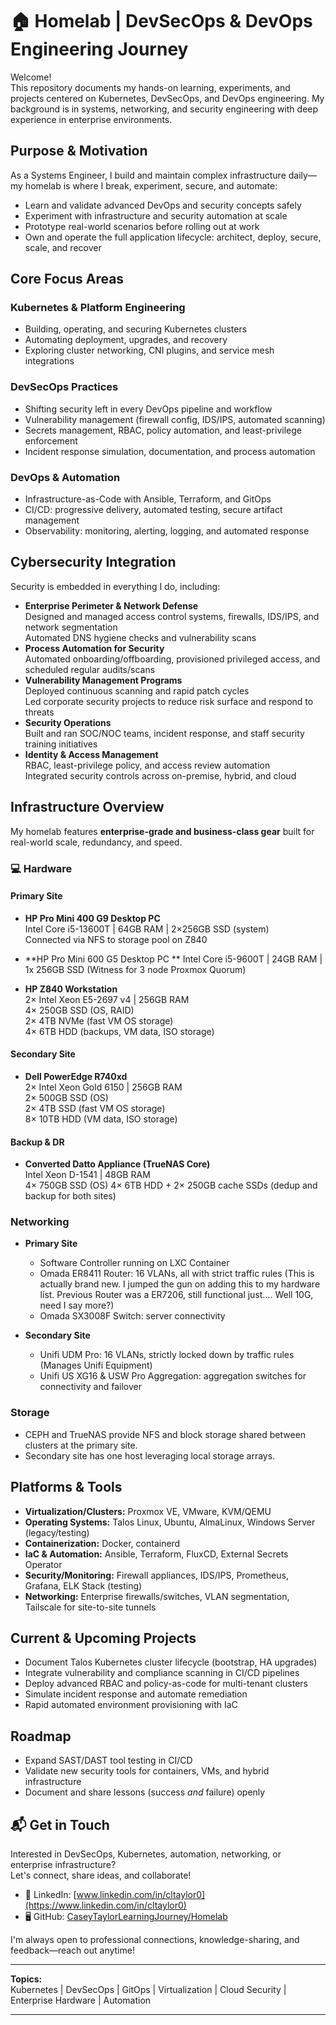 # 🏠 Homelab | DevSecOps & DevOps Engineering Journey

Welcome!  
This repository documents my hands-on learning, experiments, and projects centered on Kubernetes, DevSecOps, and DevOps engineering. My background is in systems, networking, and security engineering with deep experience in enterprise environments.

## Purpose & Motivation

As a Systems Engineer, I build and maintain complex infrastructure daily—my homelab is where I break, experiment, secure, and automate:

- Learn and validate advanced DevOps and security concepts safely
- Experiment with infrastructure and security automation at scale
- Prototype real-world scenarios before rolling out at work
- Own and operate the full application lifecycle: architect, deploy, secure, scale, and recover

## Core Focus Areas

### Kubernetes & Platform Engineering
- Building, operating, and securing Kubernetes clusters
- Automating deployment, upgrades, and recovery
- Exploring cluster networking, CNI plugins, and service mesh integrations

### DevSecOps Practices
- Shifting security left in every DevOps pipeline and workflow
- Vulnerability management (firewall config, IDS/IPS, automated scanning)
- Secrets management, RBAC, policy automation, and least-privilege enforcement
- Incident response simulation, documentation, and process automation

### DevOps & Automation
- Infrastructure-as-Code with Ansible, Terraform, and GitOps
- CI/CD: progressive delivery, automated testing, secure artifact management
- Observability: monitoring, alerting, logging, and automated response

## Cybersecurity Integration

Security is embedded in everything I do, including:

- **Enterprise Perimeter & Network Defense**  
  Designed and managed access control systems, firewalls, IDS/IPS, and network segmentation  
  Automated DNS hygiene checks and vulnerability scans
- **Process Automation for Security**  
  Automated onboarding/offboarding, provisioned privileged access, and scheduled regular audits/scans
- **Vulnerability Management Programs**  
  Deployed continuous scanning and rapid patch cycles  
  Led corporate security projects to reduce risk surface and respond to threats
- **Security Operations**  
  Built and ran SOC/NOC teams, incident response, and staff security training initiatives
- **Identity & Access Management**  
  RBAC, least-privilege policy, and access review automation  
  Integrated security controls across on-premise, hybrid, and cloud

## Infrastructure Overview

My homelab features **enterprise-grade and business-class gear** built for real-world scale, redundancy, and speed.

### :computer: Hardware

#### Primary Site
- **HP Pro Mini 400 G9 Desktop PC**  
  Intel Core i5-13600T | 64GB RAM | 2×256GB SSD (system)  
  Connected via NFS to storage pool on Z840

- **HP Pro Mini 600 G5 Desktop PC **
  Intel Core i5-9600T | 24GB RAM | 1x 256GB SSD 
(Witness for 3 node Proxmox Quorum)

- **HP Z840 Workstation**  
  2× Intel Xeon E5-2697 v4 | 256GB RAM  
  4× 250GB SSD (OS, RAID)  
  2× 4TB NVMe (fast VM OS storage)  
  4× 6TB HDD (backups, VM data, ISO storage)

#### Secondary Site
- **Dell PowerEdge R740xd**  
  2× Intel Xeon Gold 6150 | 256GB RAM  
  2× 500GB SSD (OS)  
  2× 4TB SSD (fast VM OS storage)  
  8× 10TB HDD (VM data, ISO storage)

#### Backup & DR
- **Converted Datto Appliance (TrueNAS Core)**  
  Intel Xeon D-1541 | 48GB RAM  
  4× 750GB SSD (OS)
  4× 6TB HDD + 2× 250GB cache SSDs (dedup and backup for both sites)

### Networking

- **Primary Site**
  - Software Controller running on LXC Container
  - Omada ER8411 Router: 16 VLANs, all with strict traffic rules (This is actually brand new. I jumped the gun on adding this to my hardware list. Previous Router was a ER7206, still functional just.... Well 10G, need I say more?)
  - Omada SX3008F Switch: server connectivity

- **Secondary Site**
  - Unifi UDM Pro: 16 VLANs, strictly locked down by traffic rules (Manages Unifi Equipment)
  - Unifi US XG16 & USW Pro Aggregation: aggregation switches for connectivity and failover

### Storage

- CEPH and TrueNAS provide NFS and block storage shared between clusters at the primary site.
- Secondary site has one host leveraging local storage arrays.

## Platforms & Tools

- **Virtualization/Clusters:** Proxmox VE, VMware, KVM/QEMU
- **Operating Systems:** Talos Linux, Ubuntu, AlmaLinux, Windows Server (legacy/testing)
- **Containerization:** Docker, containerd
- **IaC & Automation:** Ansible, Terraform, FluxCD, External Secrets Operator
- **Security/Monitoring:** Firewall appliances, IDS/IPS, Prometheus, Grafana, ELK Stack (testing)
- **Networking:** Enterprise firewalls/switches, VLAN segmentation, Tailscale for site-to-site tunnels

## Current & Upcoming Projects

- Document Talos Kubernetes cluster lifecycle (bootstrap, HA upgrades)
- Integrate vulnerability and compliance scanning in CI/CD pipelines
- Deploy advanced RBAC and policy-as-code for multi-tenant clusters
- Simulate incident response and automate remediation
- Rapid automated environment provisioning with IaC

## Roadmap

- Expand SAST/DAST tool testing in CI/CD
- Validate new security tools for containers, VMs, and hybrid infrastructure
- Document and share lessons (success _and_ failure) openly

## 📬 Get in Touch

Interested in DevSecOps, Kubernetes, automation, networking, or enterprise infrastructure?  
Let's connect, share ideas, and collaborate!

- 💼 LinkedIn: [www.linkedin.com/in/cltaylor0](https://www.linkedin.com/in/cltaylor0)
- 🖥️ GitHub: [CaseyTaylorLearningJourney/Homelab](https://github.com/CaseyTaylorLearningJourney/Homelab)

I'm always open to professional connections, knowledge-sharing, and feedback—reach out anytime!

---

**Topics:**  
Kubernetes | DevSecOps | GitOps | Virtualization | Cloud Security | Enterprise Hardware | Automation

---
